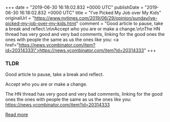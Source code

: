 +++
date = "2019-06-30 16:18:02.832 +0000 UTC"
publishDate = "2019-06-30 16:18:02.832 +0000 UTC"
title = "I’ve Picked My Job over My Kids"
originalUrl = "https://www.nytimes.com/2019/06/29/opinion/sunday/ive-picked-my-job-over-my-kids.html"
comment = "Good article to pause, take a break and reflect.\n\nAccept who you are or make a change.\n\nThe HN thread has very good and very bad comments, linking for the good ones the ones with people the same as us the ones like you: <a href=\"https://news.ycombinator.com/item?id=20314333\">https://news.ycombinator.com/item?id=20314333</a>"
+++

### TLDR

Good article to pause, take a break and reflect.

Accept who you are or make a change.

The HN thread has very good and very bad comments, linking for the good ones the ones with people the same as us the ones like you: <a href="https://news.ycombinator.com/item?id=20314333">https://news.ycombinator.com/item?id=20314333</a>

[Read more](https://www.nytimes.com/2019/06/29/opinion/sunday/ive-picked-my-job-over-my-kids.html)
